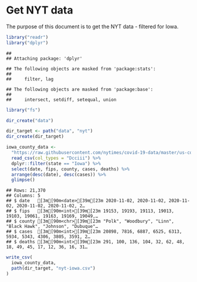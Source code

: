 Get NYT data
================

The purpose of this document is to get the NYT data - filtered for Iowa.

``` r
library("readr")
library("dplyr")
```

    ## 
    ## Attaching package: 'dplyr'

    ## The following objects are masked from 'package:stats':
    ## 
    ##     filter, lag

    ## The following objects are masked from 'package:base':
    ## 
    ##     intersect, setdiff, setequal, union

``` r
library("fs")
```

``` r
dir_create("data")

dir_target <- path("data", "nyt")
dir_create(dir_target)
```

``` r
iowa_county_data <- 
  "https://raw.githubusercontent.com/nytimes/covid-19-data/master/us-counties.csv" %>%
  read_csv(col_types = "Dcciii") %>%
  dplyr::filter(state == "Iowa") %>%
  select(date, fips, county, cases, deaths) %>%
  arrange(desc(date), desc(cases)) %>%
  glimpse()
```

    ## Rows: 21,370
    ## Columns: 5
    ## $ date   [3m[90m<date>[39m[23m 2020-11-02, 2020-11-02, 2020-11-02, 2020-11-02, 2020-11-02, 2…
    ## $ fips   [3m[90m<int>[39m[23m 19153, 19193, 19113, 19013, 19103, 19061, 19163, 19169, 19049,…
    ## $ county [3m[90m<chr>[39m[23m "Polk", "Woodbury", "Linn", "Black Hawk", "Johnson", "Dubuque"…
    ## $ cases  [3m[90m<int>[39m[23m 20898, 7816, 6887, 6525, 6313, 5934, 5343, 4306, 3805, 3591, 2…
    ## $ deaths [3m[90m<int>[39m[23m 291, 100, 136, 104, 32, 62, 48, 18, 49, 45, 17, 12, 36, 16, 31…

``` r
write_csv(
  iowa_county_data,
  path(dir_target, "nyt-iowa.csv")
)
```
